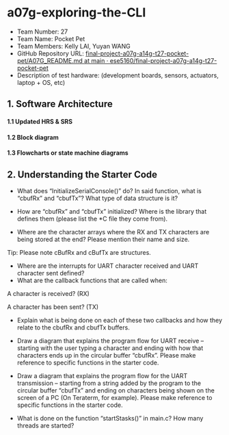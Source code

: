 # a07g-exploring-the-CLI

* Team Number: 27
* Team Name: Pocket Pet
* Team Members: Kelly LAI, Yuyan WANG
* GitHub Repository URL: [final-project-a07g-a14g-t27-pocket-pet/A07G_README.md at main · ese5160/final-project-a07g-a14g-t27-pocket-pet](https://github.com/ese5160/final-project-a07g-a14g-t27-pocket-pet/blob/main/A07G_README.md)
* Description of test hardware: (development boards, sensors, actuators, laptop + OS, etc)

## **1. Software Architecture**

#### 1.1 Updated HRS & SRS

#### 1.2 Block diagram

#### 1.3 Flowcharts or state machine diagrams


## **2. Understanding the Starter Code**

* What does “InitializeSerialConsole()” do? In said function, what is “cbufRx” and “cbufTx”? What type of data structure is it?
* How are “cbufRx” and “cbufTx” initialized? Where is the library that defines them (please list the *C file they come from).

* Where are the character arrays where the RX and TX characters are being stored at the end? Please mention their name and size.

Tip: Please note cBufRx and cBufTx are structures. 

* Where are the interrupts for UART character received and UART character sent defined?
* What are the callback functions that are called when:

A character is received? (RX) 

A character has been sent? (TX) 

* Explain what is being done on each of these two callbacks and how they relate to the cbufRx and cbufTx buffers.
* Draw a diagram that explains the program flow for UART receive – starting with the user typing a character and ending with how that characters ends up in the circular buffer “cbufRx”. Please make reference to specific functions in the starter code.

* Draw a diagram that explains the program flow for the UART transmission – starting from a string added by the program to the circular buffer “cbufTx” and ending on characters being shown on the screen of a PC (On Teraterm, for example). Please make reference to specific functions in the starter code.
* What is done on the function “startStasks()” in main.c? How many threads are started?

